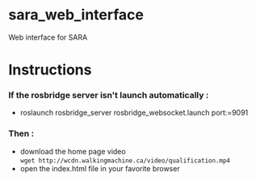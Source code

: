 # sara_web_interface
Web interface for SARA

# Instructions
### If the rosbridge server isn't launch automatically : 
* roslaunch rosbridge_server rosbridge_websocket.launch port:=9091
### Then : 
* download the home page video    
```wget http://wcdn.walkingmachine.ca/video/qualification.mp4```
* open the index.html file in your favorite browser

